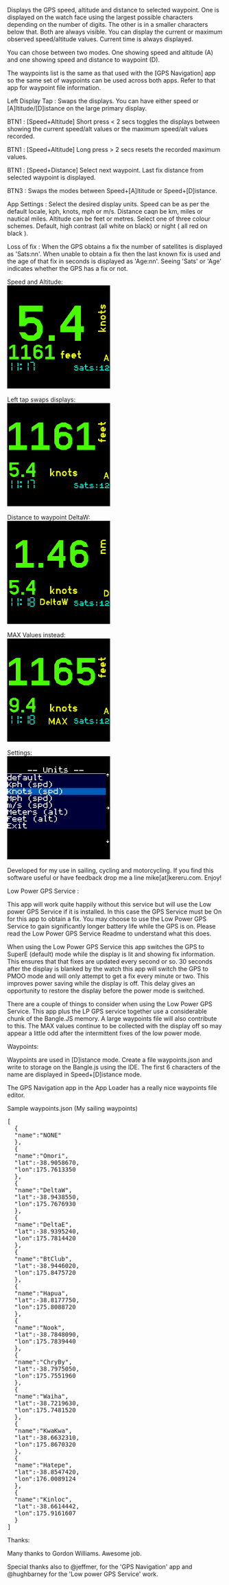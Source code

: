 Displays the GPS speed, altitude and distance to selected waypoint. One is displayed on the watch face using the largest possible characters depending on the number of digits. The other is in a smaller characters below that. Both are always visible. You can display the current or maximum observed speed/altitude values. Current time is always displayed. 

You can chose between two modes. One showing speed and altitude (A) and one showing speed and distance to waypoint (D). 

The waypoints list is the same as that used with the [GPS Navigation] app so the same set of waypoints can be used across both apps. Refer to that app for waypoint file information.

Left Display Tap : Swaps the displays. You can have either speed or [A]ltitude/[D]istance on the large primary display.

BTN1 : [Speed+Altitude] Short press < 2 secs toggles the displays between showing the current speed/alt values or the maximum speed/alt values recorded.

BTN1 : [Speed+Altitude] Long press > 2 secs resets the recorded maximum values.

BTN1 : [Speed+Distance] Select next waypoint. Last fix distance from selected waypoint is displayed.

BTN3 : Swaps the modes between Speed+[A]ltitude or Speed+[D]istance.

App Settings : Select the desired display units. Speed can be as per the default locale, kph, knots, mph or m/s. Distance caqn be km, miles or nautical miles. Altitude can be feet or metres. Select one of three colour schemes. Default, high contrast (all white on black) or night ( all red on black ). 

Loss of fix : When the GPS obtains a fix the number of satellites is displayed as 'Sats:nn'. When unable to obtain a fix then the last known fix is used and the age of that fix in seconds is displayed as 'Age:nn'. Seeing 'Sats'  or 'Age' indicates whether the GPS has a fix or not.  

Speed and Altitude:<br>
![](screen1.png)<p>
Left tap swaps displays:<br>
![](screen2.png)<p>
Distance to waypoint DeltaW:<br>
![](screen5.png)<p>
MAX Values instead:<br>
![](screen3.png)<p>
Settings:<br>
![](screen4.png)<p>

Developed for my use in sailing, cycling and motorcycling. If you find this software useful or have feedback drop me a line mike[at]kereru.com. Enjoy!

Low Power GPS Service :

This app will work quite happily without this service but will use the Low power GPS Service if it is installed. In this case the GPS Service must be On for this app to obtain a fix. You may choose to use the Low Power GPS Service to gain significantly longer battery life while the GPS is on. Please read the Low Power GPS Service Readme to understand what this does.

When using the Low Power GPS Service this app switches the GPS to SuperE (default) mode while the display is lit and showing fix information. This ensures that that fixes are updated every second or so. 30 seconds after the display is blanked by the watch this app will switch the GPS to PMOO mode and will only attempt to get a fix every minute or two. This improves power saving while the display is off. This delay gives an opportunity to restore the display before the power mode is switched.

There are a couple of things to consider when using the Low Power GPS Service. This app plus the LP GPS service together use a considerable chunk of the Bangle.JS memory. A large waypoints file will also contribute to this. The MAX values continue to be collected with the display off so may appear a little odd after the intermittent fixes of the low power mode. 

Waypoints:

Waypoints are used in [D]istance mode. Create a file waypoints.json and write to storage on the Bangle.js using the IDE. The first 6 characters of the name are displayed in Speed+[D]istance mode.

The GPS Navigation app in the App Loader has a really nice waypoints file editor.

Sample waypoints.json (My sailing waypoints)

<pre>
[
  {
  "name":"NONE"
  },
  {
  "name":"Omori",
  "lat":-38.9058670,
  "lon":175.7613350
  },
  {
  "name":"DeltaW",
  "lat":-38.9438550,
  "lon":175.7676930
  },
  {
  "name":"DeltaE",
  "lat":-38.9395240,
  "lon":175.7814420
  },
  {
  "name":"BtClub",
  "lat":-38.9446020,
  "lon":175.8475720
  },
  {
  "name":"Hapua",
  "lat":-38.8177750,
  "lon":175.8088720
  },
  {
  "name":"Nook",
  "lat":-38.7848090,
  "lon":175.7839440
  },
  {
  "name":"ChryBy",
  "lat":-38.7975050,
  "lon":175.7551960
  },
  {
  "name":"Waiha",
  "lat":-38.7219630,
  "lon":175.7481520
  },
  {
  "name":"KwaKwa",
  "lat":-38.6632310,
  "lon":175.8670320
  },
  {
  "name":"Hatepe",
  "lat":-38.8547420,
  "lon":176.0089124
  },
  {
  "name":"Kinloc",
  "lat":-38.6614442,
  "lon":175.9161607
  }
]
</pre>

Thanks:

Many thanks to Gordon Williams. Awesome job.

Special thanks also to @jeffmer, for the 'GPS Navigation' app and @hughbarney for the 'Low power GPS Service' work.


